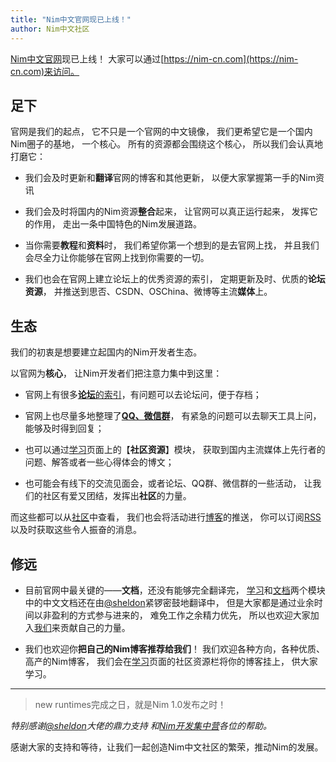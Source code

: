 ```yaml
---
title: "Nim中文官网现已上线！"
author: Nim中文社区
---
```


[Nim中文官网](https://nim-cn.com)现已上线！
大家可以通过[https://nim-cn.com](https://nim-cn.com)来访问。


## 足下
官网是我们的起点，
它不只是一个官网的中文镜像，
我们更希望它是一个国内Nim圈子的基地，
一个核心。
所有的资源都会围绕这个核心，
所以我们会认真地打磨它：

* 我们会及时更新和**翻译**官网的博客和其他更新，
以便大家掌握第一手的Nim资讯

* 我们会及时将国内的Nim资源**整合**起来，
    让官网可以真正运行起来，
    发挥它的作用，
    走出一条中国特色的Nim发展道路。

* 当你需要**教程**和**资料**时，
我们希望你第一个想到的是去官网上找，
并且我们会尽全力让你能够在官网上找到你需要的一切。

* 我们也会在官网上建立论坛上的优秀资源的索引，
定期更新及时、优质的**论坛资源**，
并推送到思否、CSDN、OSChina、微博等主流**媒体**上。


## 生态
我们的初衷是想要建立起国内的Nim开发者生态。

以官网为**核心**，
让Nim开发者们把注意力集中到这里：

* 官网上有很多[**论坛**的索引](https://nim-cn.com/community.html#%E8%AE%BA%E5%9D%9B)，有问题可以去论坛问，便于存档；

* 官网上也尽量多地整理了[**QQ、微信群**](https://nim-cn.com/community.html#%E5%8D%B3%E6%97%B6%E8%81%8A%E5%A4%A9)，
有紧急的问题可以去聊天工具上问，能够及时得到回复；

* 也可以通过[学习](https://nim-cn.com/learn.html)页面上的【**社区资源**】模块，
获取到国内主流媒体上先行者的问题、解答或者一些心得体会的博文；

* 也可能会有线下的交流见面会，或者论坛、QQ群、微信群的一些活动，
让我们的社区有爱又团结，发挥出**社区**的力量。

而这些都可以从[社区](https://nim-cn.com/community.html)中查看，
我们也会将活动进行[博客](https://nim-cn.com/blog.html)的推送，
你可以订阅[RSS](https://nim-cn.com/feed.xml)以及时获取这些令人振奋的消息。

## 修远
* 目前官网中最关键的——**文档**，还没有能够完全翻译完，
    [学习](https://nim-cn.com/learn.html)和[文档](https://nim-cn.com/documentation.html)两个模块中的中文文档还在由[@sheldon](https://github.com/gogolxdong)紧锣密鼓地翻译中，
    但是大家都是通过业余时间以非盈利的方式参与进来的，
    难免工作之余精力优先，
    所以也欢迎大家加入[我们](https://github.com/nim-lang-cn)来贡献自己的力量。

* 我们也欢迎你**把自己的Nim博客推荐给我们**！
    我们欢迎各种方向，各种优质、高产的Nim博客，
    我们会在[学习](https://nim-cn.com/learn.html)页面的社区资源栏将你的博客挂上，
    供大家学习。

-----

> new runtimes完成之日，就是Nim 1.0发布之时！

*特别感谢[@sheldon](https://github.com/gogolxdong)大佬的鼎力支持
和[Nim开发集中营](https://jq.qq.com/?_wv=1027&k=50EQ6eZ)各位的帮助。*

感谢大家的支持和等待，让我们一起创造Nim中文社区的繁荣，推动Nim的发展。